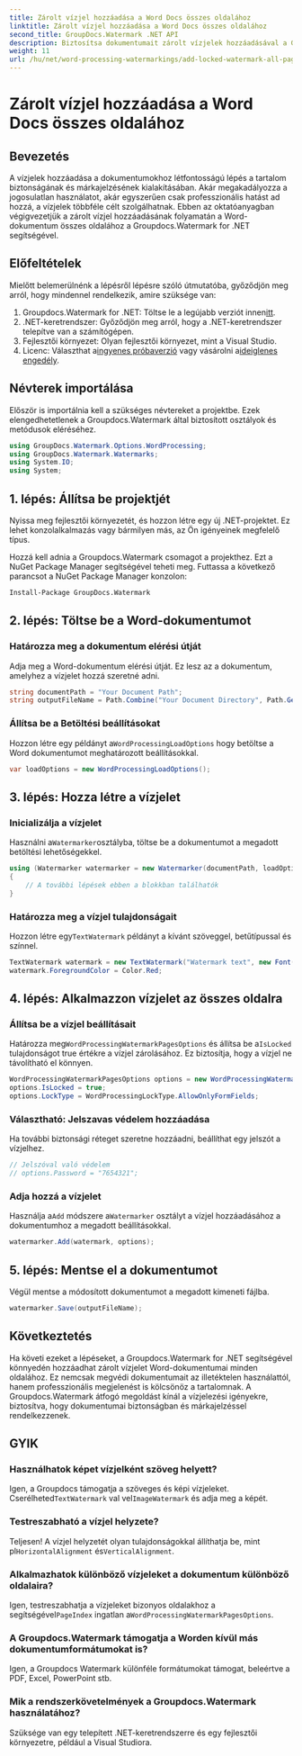 ```yaml
---
title: Zárolt vízjel hozzáadása a Word Docs összes oldalához
linktitle: Zárolt vízjel hozzáadása a Word Docs összes oldalához
second_title: GroupDocs.Watermark .NET API
description: Biztosítsa dokumentumait zárolt vízjelek hozzáadásával a Groupdocs.Watermark for .NET segítségével. Kövesse lépésről lépésre útmutatónkat az egyszerű megvalósítás érdekében.
weight: 11
url: /hu/net/word-processing-watermarkings/add-locked-watermark-all-pages-word-docs/
---
```


# Zárolt vízjel hozzáadása a Word Docs összes oldalához

## Bevezetés
A vízjelek hozzáadása a dokumentumokhoz létfontosságú lépés a tartalom biztonságának és márkajelzésének kialakításában. Akár megakadályozza a jogosulatlan használatot, akár egyszerűen csak professzionális hatást ad hozzá, a vízjelek többféle célt szolgálhatnak. Ebben az oktatóanyagban végigvezetjük a zárolt vízjel hozzáadásának folyamatán a Word-dokumentum összes oldalához a Groupdocs.Watermark for .NET segítségével.
## Előfeltételek
Mielőtt belemerülnénk a lépésről lépésre szóló útmutatóba, győződjön meg arról, hogy mindennel rendelkezik, amire szüksége van:
1. Groupdocs.Watermark for .NET: Töltse le a legújabb verziót innen[itt](https://releases.groupdocs.com/Watermark/net/).
2. .NET-keretrendszer: Győződjön meg arról, hogy a .NET-keretrendszer telepítve van a számítógépen.
3. Fejlesztői környezet: Olyan fejlesztői környezet, mint a Visual Studio.
4.  Licenc: Választhat a[ingyenes próbaverzió](https://releases.groupdocs.com/) vagy vásárolni a[ideiglenes engedély](https://purchase.groupdocs.com/temporary-license/).
## Névterek importálása
Először is importálnia kell a szükséges névtereket a projektbe. Ezek elengedhetetlenek a Groupdocs.Watermark által biztosított osztályok és metódusok eléréséhez.
```csharp
using GroupDocs.Watermark.Options.WordProcessing;
using GroupDocs.Watermark.Watermarks;
using System.IO;
using System;
```
## 1. lépés: Állítsa be projektjét

Nyissa meg fejlesztői környezetét, és hozzon létre egy új .NET-projektet. Ez lehet konzolalkalmazás vagy bármilyen más, az Ön igényeinek megfelelő típus.

Hozzá kell adnia a Groupdocs.Watermark csomagot a projekthez. Ezt a NuGet Package Manager segítségével teheti meg. Futtassa a következő parancsot a NuGet Package Manager konzolon:
```sh
Install-Package GroupDocs.Watermark
```
## 2. lépés: Töltse be a Word-dokumentumot
### Határozza meg a dokumentum elérési útját
Adja meg a Word-dokumentum elérési útját. Ez lesz az a dokumentum, amelyhez a vízjelet hozzá szeretné adni.
```csharp
string documentPath = "Your Document Path";
string outputFileName = Path.Combine("Your Document Directory", Path.GetFileName(documentPath));
```
### Állítsa be a Betöltési beállításokat
 Hozzon létre egy példányt a`WordProcessingLoadOptions` hogy betöltse a Word dokumentumot meghatározott beállításokkal.
```csharp
var loadOptions = new WordProcessingLoadOptions();
```
## 3. lépés: Hozza létre a vízjelet
### Inicializálja a vízjelet
 Használni a`Watermarker`osztályba, töltse be a dokumentumot a megadott betöltési lehetőségekkel.
```csharp
using (Watermarker watermarker = new Watermarker(documentPath, loadOptions))
{
    // A további lépések ebben a blokkban találhatók
}
```
### Határozza meg a vízjel tulajdonságait
 Hozzon létre egy`TextWatermark` példányt a kívánt szöveggel, betűtípussal és színnel.
```csharp
TextWatermark watermark = new TextWatermark("Watermark text", new Font("Arial", 19));
watermark.ForegroundColor = Color.Red;
```
## 4. lépés: Alkalmazzon vízjelet az összes oldalra
### Állítsa be a vízjel beállításait
 Határozza meg`WordProcessingWatermarkPagesOptions` és állítsa be a`IsLocked` tulajdonságot true értékre a vízjel zárolásához. Ez biztosítja, hogy a vízjel ne távolítható el könnyen.
```csharp
WordProcessingWatermarkPagesOptions options = new WordProcessingWatermarkPagesOptions();
options.IsLocked = true;
options.LockType = WordProcessingLockType.AllowOnlyFormFields;
```
### Választható: Jelszavas védelem hozzáadása
Ha további biztonsági réteget szeretne hozzáadni, beállíthat egy jelszót a vízjelhez.
```csharp
// Jelszóval való védelem
// options.Password = "7654321";
```
### Adja hozzá a vízjelet
 Használja a`Add` módszere a`Watermarker` osztályt a vízjel hozzáadásához a dokumentumhoz a megadott beállításokkal.
```csharp
watermarker.Add(watermark, options);
```
## 5. lépés: Mentse el a dokumentumot
Végül mentse a módosított dokumentumot a megadott kimeneti fájlba.
```csharp
watermarker.Save(outputFileName);
```

## Következtetés
Ha követi ezeket a lépéseket, a Groupdocs.Watermark for .NET segítségével könnyedén hozzáadhat zárolt vízjelet Word-dokumentumai minden oldalához. Ez nemcsak megvédi dokumentumait az illetéktelen használattól, hanem professzionális megjelenést is kölcsönöz a tartalomnak. A Groupdocs.Watermark átfogó megoldást kínál a vízjelezési igényekre, biztosítva, hogy dokumentumai biztonságban és márkajelzéssel rendelkezzenek.
## GYIK
### Használhatok képet vízjelként szöveg helyett?
 Igen, a Groupdocs támogatja a szöveges és képi vízjeleket. Cserélheted`TextWatermark` val vel`ImageWatermark` és adja meg a képét.
### Testreszabható a vízjel helyzete?
 Teljesen! A vízjel helyzetét olyan tulajdonságokkal állíthatja be, mint pl`HorizontalAlignment` és`VerticalAlignment`.
### Alkalmazhatok különböző vízjeleket a dokumentum különböző oldalaira?
 Igen, testreszabhatja a vízjeleket bizonyos oldalakhoz a segítségével`PageIndex` ingatlan a`WordProcessingWatermarkPagesOptions`.
### A Groupdocs.Watermark támogatja a Worden kívül más dokumentumformátumokat is?
Igen, a Groupdocs Watermark különféle formátumokat támogat, beleértve a PDF, Excel, PowerPoint stb.
### Mik a rendszerkövetelmények a Groupdocs.Watermark használatához?
Szüksége van egy telepített .NET-keretrendszerre és egy fejlesztői környezetre, például a Visual Studiora.